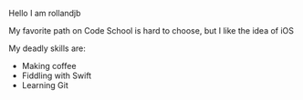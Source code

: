 Hello I am rollandjb

My favorite path on Code School is hard to choose, but I like the idea of iOS

My deadly skills are:

* Making coffee
* Fiddling with Swift
* Learning Git

